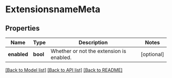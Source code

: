 # ExtensionsnameMeta

## Properties
Name | Type | Description | Notes
------------ | ------------- | ------------- | -------------
**enabled** | **bool** | Whether or not the extension is enabled. | [optional] 

[[Back to Model list]](../README.md#documentation-for-models) [[Back to API list]](../README.md#documentation-for-api-endpoints) [[Back to README]](../README.md)

